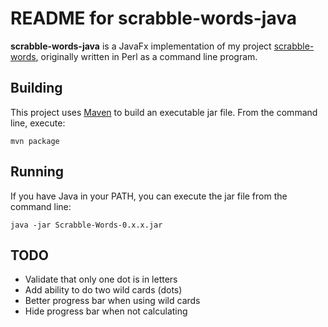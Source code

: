 # README for scrabble-words-java #

**scrabble-words-java** is a JavaFx implementation of my project [scrabble-words](https://github.com/ksnortum/scrabble-words), originally written in Perl as a command line program. 

## Building ##

This project uses [Maven](http://maven.apache.org/) to build an executable jar file.  From the command line, execute:

	mvn package

## Running ##

If you have Java in your PATH, you can execute the jar file from the command line:

	java -jar Scrabble-Words-0.x.x.jar
	
## TODO ##

* Validate that only one dot is in letters
* Add ability to do two wild cards (dots)
* Better progress bar when using wild cards
* Hide progress bar when not calculating
